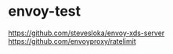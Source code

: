 # envoy-test

https://github.com/stevesloka/envoy-xds-server
https://github.com/envoyproxy/ratelimit
